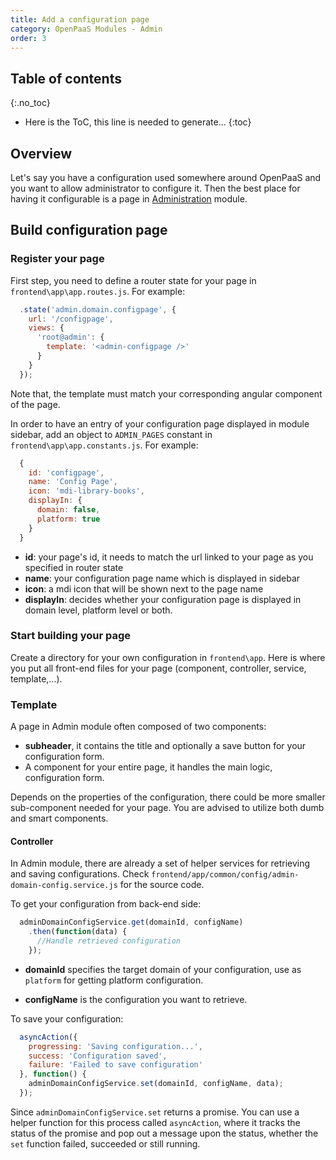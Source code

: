 ```yaml
---
title: Add a configuration page
category: OpenPaaS Modules - Admin
order: 3
---
```


## Table of contents
{:.no_toc}

* Here is the ToC, this line is needed to generate...
{:toc}

## Overview
Let's say you have a configuration used somewhere around OpenPaaS and you want to allow administrator to configure it. Then the best place for having it configurable is a page in [Administration](https://github.com/linagora/linagora.esn.admin) module.

## Build configuration page

### Register your page
First step, you need to define a router state for your page in `frontend\app\app.routes.js`.
For example:
``` javascript
  .state('admin.domain.configpage', {
    url: '/configpage',
    views: {
      'root@admin': {
        template: '<admin-configpage />'
      }
    }
  });
```
Note that, the template must match your corresponding angular component of the page.


In order to have an entry of your configuration page displayed in module sidebar, add an object to `ADMIN_PAGES` constant in `frontend\app\app.constants.js`.
For example:
``` javascript
  {
    id: 'configpage',
    name: 'Config Page',
    icon: 'mdi-library-books',
    displayIn: {
      domain: false,
      platform: true
    }
  }
```
 - **id**: your page's id, it needs to match the url linked to your page as you specified in router state
 - **name**: your configuration page name which is displayed in sidebar
 - **icon**: a mdi icon that will be shown next to the page name
 - **displayIn**: decides whether your configuration page is displayed in domain level, platform level or both.

### Start building your page

Create a directory for your own configuration in `frontend\app`. Here is where you put all front-end files for your page (component, controller, service, template,...).

### Template

A page in Admin module often composed of two components:

- **subheader**, it contains the title and optionally a save button for your configuration form.
- A component for your entire page, it handles the main logic, configuration form.

Depends on the properties of the configuration, there could be more smaller sub-component needed for your page. You are advised to utilize both dumb and smart components.

#### Controller

In Admin module, there are already a set of helper services for retrieving and saving configurations. Check `frontend/app/common/config/admin-domain-config.service.js` for the source code.

To get your configuration from back-end side:
``` javascript
  adminDomainConfigService.get(domainId, configName)
    .then(function(data) {
      //Handle retrieved configuration
    });
```
- **domainId** specifies the target domain of your configuration, use as `platform` for getting platform configuration.

- **configName** is the configuration you want to retrieve.

To save your configuration:
``` javascript
  asyncAction({
    progressing: 'Saving configuration...',
    success: 'Configuration saved',
    failure: 'Failed to save configuration'
  }, function() {
    adminDomainConfigService.set(domainId, configName, data);
  });
```
Since `adminDomainConfigService.set` returns a promise. You can use a helper function for this process called `asyncAction`, where it tracks the status of the promise and pop out a message upon the status, whether the `set` function failed, succeeded or still running.
